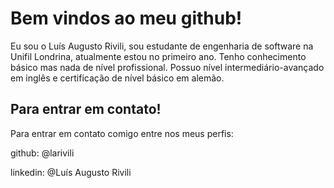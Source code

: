 # Bem vindos ao meu github!

Eu sou o Luís Augusto Rivili, sou estudante de engenharia de software na Unifil Londrina, atualmente estou no primeiro ano. Tenho conhecimento básico mas nada de nível profissional. Possuo nível intermediário-avançado em inglês e certificação de nível básico em alemão.



## Para entrar em contato!

Para entrar em contato comigo entre nos meus perfis:

github: @larivili

linkedin: @Luís Augusto Rivili

